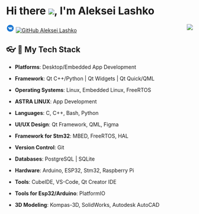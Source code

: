 # Hi there <img src="https://media.giphy.com/media/hvRJCLFzcasrR4ia7z/giphy.gif" width="25px">, I'm Aleksei Lashko

[![Vk: Aleksei Lashko](https://github.com/LASHKOAG/LASHKOAG/blob/main/source/icons8-vk-circled-22.png)](https://vk.com/la6ko)
[![GitHub Aleksei Lashko](https://img.shields.io/github/followers/LASHKOAG?label=follow&style=social)](https://github.com/LASHKOAG)
<img align="right" src="https://visitor-badge.laobi.icu/badge?page_id=LASHKOAG.LASHKOAG" />
<!--
<a href="https://github.com/LASHKOAG" target="blank"><img align="center" src="https://img.shields.io/github/followers/LASHKOAG?label=follow&style=social" height="16" /></a>

"https://www.google.com/
src="https://img.icons8.com/color/344/telegram-app--v1.png"
**LASHKOAG/LASHKOAG** is a ✨ _special_ ✨ repository because its `README.md` (this file) appears on your GitHub profile.

Here are some ideas to get you started:

- 🔭 I’m currently working on ...
- 🌱 I’m currently learning ...
- 👯 I’m looking to collaborate on ...
- 🤔 I’m looking for help with ...
- 💬 Ask me about ...
- 📫 How to reach me: ...
- 😄 Pronouns: ...
- ⚡ Fun fact: ...
-->

## 👓︎ 🔧 My Tech Stack

- **Platforms**: Desktop/Embedded App Development
- **Framework**: Qt C++/Python | Qt Widgets | Qt Quick/QML

- **Operating Systems**: Linux, Embedded Linux, FreeRTOS
- **ASTRA LINUX**: App Development

- **Languages**: C, C++, Bash, Python
- **UI/UX Design**: Qt Framework, QML, Figma

- **Framework for Stm32**: MBED, FreeRTOS, HAL

- **Version Control**: Git
- **Databases**: PostgreSQL | SQLite

- **Hardware**: Arduino, ESP32, Stm32, Raspberry Pi
- **Tools**: CubeIDE, VS-Code, Qt Creator IDE
- **Tools for Esp32/Arduino**: PlatformIO

- **3D Modeling**: Kompas-3D, SolidWorks, Autodesk AutoCAD

